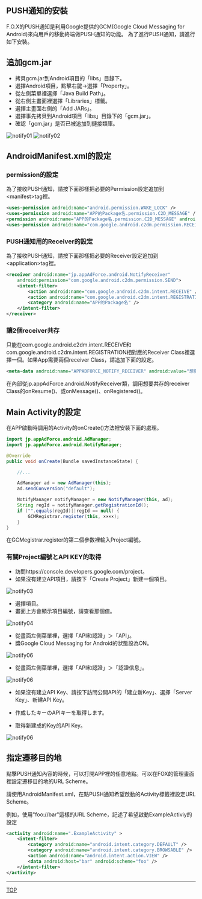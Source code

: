 ## PUSH通知的安裝

F.O.X的PUSH通知是利用Google提供的GCM(Google Cloud Messaging for Android)來向用戶的移動終端做PUSH通知的功能。
為了進行PUSH通知，請進行如下安裝。

## 追加gcm.jar

- 拷貝gcm.jar到Android項目的「libs」目錄下。
- 選擇Android項目，點擊右鍵→選擇「Property」。
- 從左側菜單裡選擇「Java Build Path」。
- 從右側主畫面裡選擇「Libraries」標籤。
- 選擇主畫面右側的「Add JARs」。
- 選擇事先拷貝到Android項目「libs」目錄下的「gcm.jar」。
- 確認「gcm.jar」是否已被追加到鏈接類庫。

![notify01](./img01.png)
![notify02](./img02.png)

## AndroidManifest.xml的設定

### permission的設定

為了接收PUSH通知，請按下面那樣把必要的Permission設定追加到\<manifest\>tag裡。

```xml
<uses-permission android:name="android.permission.WAKE_LOCK" />
<uses-permission android:name="APP的Package名.permission.C2D_MESSAGE" />
<permission android:name="APP的Package名.permission.C2D_MESSAGE" android:protectionLevel="signature" />
<uses-permission android:name="com.google.android.c2dm.permission.RECEIVE" />
```

### PUSH通知用的Receiver的設定

為了接收PUSH通知，請按下面那樣把必要的Receiver設定追加到\<application\>tag裡。

```xml
<receiver android:name="jp.appAdForce.android.NotifyReceiver"
	android:permission="com.google.android.c2dm.permission.SEND">
	<intent-filter>
		<action android:name="com.google.android.c2dm.intent.RECEIVE" />
		<action android:name="com.google.android.c2dm.intent.REGISTRATION" />
		<category android:name="APP的Package名" />
	</intent-filter>
</receiver>
```

### 讓2個receiver共存

只能在com.google.android.c2dm.intent.RECEIVE和com.google.android.c2dm.intent.REGISTRATION相對應的Receiver Class裡選擇一個。如果App需要兩個receiver Class，請追加下面的設定。

```xml
<meta-data android:name="APPADFORCE_NOTIFY_RECEIVER" android:value="想要共存的F.O.X以外的receiver Class" />
```

在內部從jp.appAdForce.android.NotifyReceiver類，調用想要共存的receiver Class的onResume()、或onMessage()、onRegistered()。


## Main Activity的設定

在APP啟動時調用的Activity的onCreate()方法裡安裝下面的處理。

```java
import jp.appAdForce.android.AdManager;
import jp.appAdForce.android.NotifyManager;

@Override
public void onCreate(Bundle savedInstanceState) {

	//...

	AdManager ad = new AdManager(this);
	ad.sendConversion("default");

	NotifyManager notifyManager = new NotifyManager(this, ad);
	String regId = notifyManager.getRegistrationId();
	if ("".equals(regId)||regId == null) {
		GCMRegistrar.register(this, ××××);
	}
}
```

在GCMegistrar.register的第二個參數裡輸入Project編號。

### 有關Project編號とAPI KEY的取得

* 訪問https://console.developers.google.com/project。
* 如果沒有建立API項目，請按下「Create Project」新建一個項目。

![notify03](./img03.png)

* 選擇項目。
* 畫面上方會顯示項目編號，請查看那個值。


![notify04](./img04.png)


* 從畫面左側菜單裡，選擇「API和認證」＞「API」。
* 獎Google Cloud Messaging for Android的狀態設為ON。

![notify06](./img05.png)

* 從畫面左側菜單裡，選擇「API和認證」＞「認證信息」。

![notify06](./img06.png)

* 如果沒有建立API Key、請按下訪問公開API的「建立新Key」、選擇「Server Key」、新建API Key。


* 作成したキーのAPIキーを取得します。
* 取得新建成的Key的API Key。


![notify06](./img08.png)


## 指定遷移目的地

點擊PUSH通知內容的時候，可以打開APP裡的任意地點。可以在FOX的管理畫面裡設定遷移目的地的URL Scheme。

請使用AndroidManifest.xml，在點PUSH通知希望啟動的Activity標籤裡設定URL Scheme。

例如，使用"foo://bar"這樣的URL Scheme，記述了希望啟動ExampleActiviy的設定


```xml
<activity android:name=".ExampleActivity" >
	<intent-filter>
		<category android:name="android.intent.category.DEFAULT" />
		<category android:name="android.intent.category.BROWSABLE" />
		<action android:name="android.intent.action.VIEW" />
		<data android:host="bar" android:scheme="foo" />
	</intent-filter>
</activity>
```


---
[TOP](/lang/tw/README.md)
